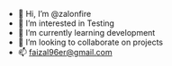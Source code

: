 - 👋 Hi, I’m @zalonfire
- 👀 I’m interested in Testing
- 🌱 I’m currently learning development
- 💞️ I’m looking to collaborate on projects
- 📫 faizal96er@gmail.com

<!---
zalonfire/zalonfire is a ✨ special ✨ repository because its `README.md` (this file) appears on your GitHub profile.
You can click the Preview link to take a look at your changes.
--->
